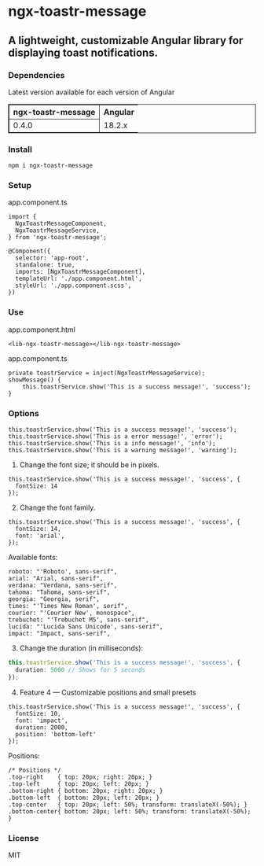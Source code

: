 # ngx-toastr-message
## A lightweight, customizable Angular library for displaying toast notifications.

### Dependencies
Latest version available for each version of Angular
<table style="border:1px solid">
    <tr>
        <th style="border:1px solid">ngx-toastr-message</th>
        <th>Angular</th>
    </tr>
        <tr>
        <td style="border:1px solid">0.4.0</td>
        <td>18.2.x</td>
    </tr>
</table>


### Install
```
npm i ngx-toastr-message
```

### Setup
app.component.ts
```
import {
  NgxToastrMessageComponent,
  NgxToastrMessageService,
} from 'ngx-toastr-message';
```
```
@Component({
  selector: 'app-root',
  standalone: true,
  imports: [NgxToastrMessageComponent],
  templateUrl: './app.component.html',
  styleUrl: './app.component.scss',
})
```
### Use
app.component.html
```
<lib-ngx-toastr-message></lib-ngx-toastr-message>
```
app.component.ts
```
private toastrService = inject(NgxToastrMessageService);
showMessage() {
    this.toastrService.show('This is a success message!', 'success');
}
```
### Options
```
this.toastrService.show('This is a success message!', 'success');
this.toastrService.show('This is a error message!', 'error');
this.toastrService.show('This is a info message!', 'info');
this.toastrService.show('This is a warning message!', 'warning');
```

1. Change the font size; it should be in pixels.
```
this.toastrService.show('This is a success message!', 'success', {
  fontSize: 14
});
```

2. Change the font family.
```
this.toastrService.show('This is a success message!', 'success', {
  fontSize: 14,
  font: 'arial',
});
```
Available fonts:
```
roboto: "'Roboto', sans-serif",
arial: "Arial, sans-serif",
verdana: "Verdana, sans-serif",
tahoma: "Tahoma, sans-serif",
georgia: "Georgia, serif",
times: "'Times New Roman', serif",
courier: "'Courier New', monospace",
trebuchet: "'Trebuchet MS', sans-serif",
lucida: "'Lucida Sans Unicode', sans-serif",
impact: "Impact, sans-serif",
```

3. Change the duration (in milliseconds):
```typescript
this.toastrService.show('This is a success message!', 'success', {
  duration: 5000 // Shows for 5 seconds
});
```

4. Feature 4 — Customizable positions and small presets
```
this.toastrService.show('This is a success message!', 'success', {
  fontSize: 10,
  font: 'impact',
  duration: 2000,
  position: 'bottom-left'
});
```

Positions:
```
/* Positions */
.top-right    { top: 20px; right: 20px; }
.top-left     { top: 20px; left: 20px; }
.bottom-right { bottom: 20px; right: 20px; }
.bottom-left  { bottom: 20px; left: 20px; }
.top-center   { top: 20px; left: 50%; transform: translateX(-50%); }
.bottom-center{ bottom: 20px; left: 50%; transform: translateX(-50%); }
```

### License
MIT